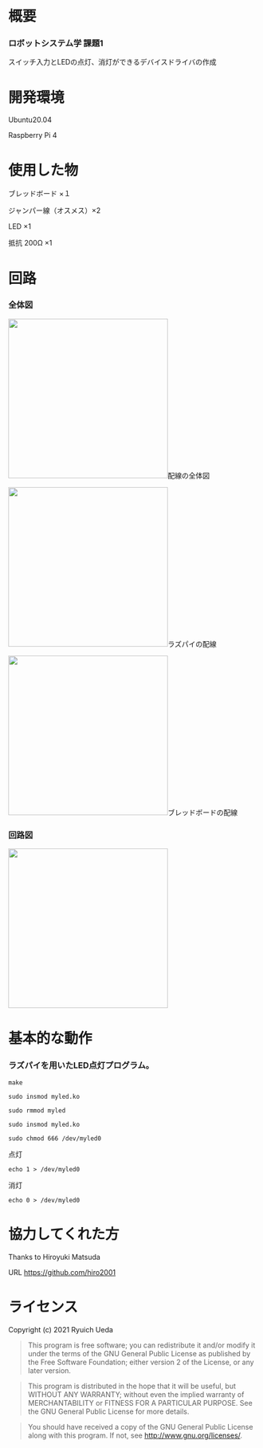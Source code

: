 # 概要

### ロボットシステム学 課題1

スイッチ入力とLEDの点灯、消灯ができるデバイスドライバの作成

# 開発環境

Ubuntu20.04

Raspberry Pi 4

# 使用した物

ブレッドボード ×１

ジャンパー線（オスメス）×2

LED ×1

抵抗 200Ω ×1

# 回路
### 全体図

<img src="https://user-images.githubusercontent.com/97030413/148578084-42e949f7-43a5-48d0-949b-9df2f3268ddf.jpeg" width=320>配線の全体図

<img src="https://user-images.githubusercontent.com/97030413/148580509-0151d45c-7558-488b-8692-8948acb0a6ad.jpeg" width=320>ラズパイの配線

<img src="https://user-images.githubusercontent.com/97030413/148580533-3eb21421-c7b9-44e5-a5c7-8e0fdec08625.jpeg" width=320>ブレッドボードの配線

### 回路図
<img src="https://user-images.githubusercontent.com/97030413/148579748-4dc27a1d-b667-462c-8dcd-537b0410ab4a.jpg" width=320>


# 基本的な動作

### ラズパイを用いたLED点灯プログラム。
 ```
make
 ```
 ```
sudo insmod myled.ko
 ```
 ```
sudo rmmod myled
 ```
 ```
sudo insmod myled.ko
 ```
 ```
sudo chmod 666 /dev/myled0
 ```
点灯
 ```
echo 1 > /dev/myled0
 ```
 消灯
 ```
echo 0 > /dev/myled0
 ```

# 協力してくれた方

Thanks to Hiroyuki Matsuda

URL https://github.com/hiro2001

 # ライセンス

Copyright (c) 2021 Ryuich Ueda


> This program is free software; you can redistribute it and/or
> modify it under the terms of the GNU General Public License
> as published by the Free Software Foundation; either version 2
> of the License, or any later version.

> This program is distributed in the hope that it will be useful,
> but WITHOUT ANY WARRANTY; without even the implied warranty of
> MERCHANTABILITY or FITNESS FOR A PARTICULAR PURPOSE. See the
> GNU General Public License for more details.

> You should have received a copy of the GNU General Public License
> along with this program. If not, see http://www.gnu.org/licenses/.
